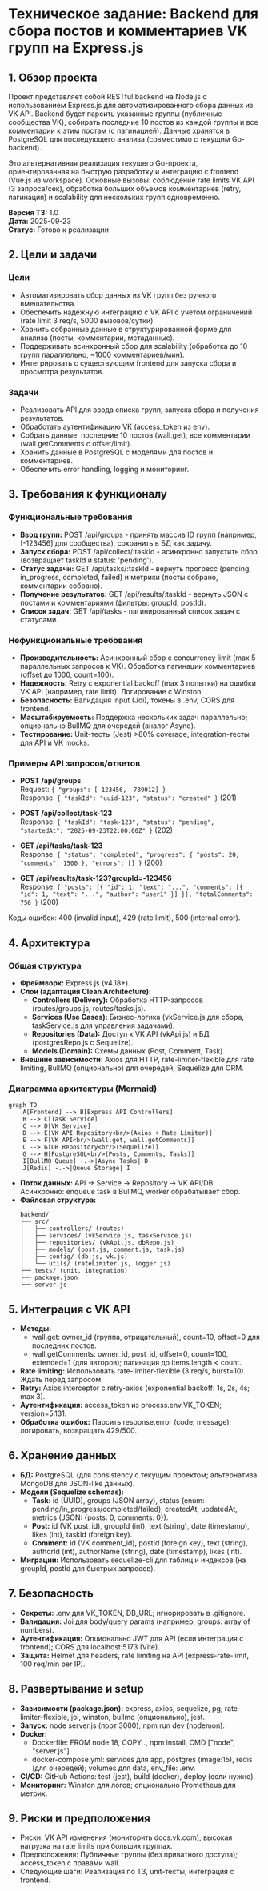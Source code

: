 # Техническое задание: Backend для сбора постов и комментариев VK групп на Express.js

## 1. Обзор проекта
Проект представляет собой RESTful backend на Node.js с использованием Express.js для автоматизированного сбора данных из VK API. Backend будет парсить указанные группы (публичные сообщества VK), собирать последние 10 постов из каждой группы и все комментарии к этим постам (с пагинацией). Данные хранятся в PostgreSQL для последующего анализа (совместимо с текущим Go-backend). 

Это альтернативная реализация текущего Go-проекта, ориентированная на быструю разработку и интеграцию с frontend (Vue.js из workspace). Основные вызовы: соблюдение rate limits VK API (3 запроса/сек), обработка больших объемов комментариев (retry, пагинация) и scalability для нескольких групп одновременно.

**Версия ТЗ:** 1.0  
**Дата:** 2025-09-23  
**Статус:** Готово к реализации  

## 2. Цели и задачи
### Цели
- Автоматизировать сбор данных из VK групп без ручного вмешательства.
- Обеспечить надежную интеграцию с VK API с учетом ограничений (rate limit 3 req/s, 5000 вызовов/сутки).
- Хранить собранные данные в структурированной форме для анализа (посты, комментарии, метаданные).
- Поддерживать асинхронный сбор для scalability (обработка до 10 групп параллельно, ~1000 комментариев/мин).
- Интегрировать с существующим frontend для запуска сбора и просмотра результатов.

### Задачи
- Реализовать API для ввода списка групп, запуска сбора и получения результатов.
- Обработать аутентификацию VK (access_token из env).
- Собрать данные: последние 10 постов (wall.get), все комментарии (wall.getComments с offset/limit).
- Хранить данные в PostgreSQL с моделями для постов и комментариев.
- Обеспечить error handling, logging и мониторинг.

## 3. Требования к функционалу
### Функциональные требования
- **Ввод групп:** POST /api/groups - принять массив ID групп (например, [-123456] для сообщества), сохранить в БД как задачу.
- **Запуск сбора:** POST /api/collect/:taskId - асинхронно запустить сбор (возвращает taskId и status: 'pending').
- **Статус задачи:** GET /api/tasks/:taskId - вернуть прогресс (pending, in_progress, completed, failed) и метрики (посты собрано, комментарии собрано).
- **Получение результатов:** GET /api/results/:taskId - вернуть JSON с постами и комментариями (фильтры: groupId, postId).
- **Список задач:** GET /api/tasks - пагинированный список задач с статусами.

### Нефункциональные требования
- **Производительность:** Асинхронный сбор с concurrency limit (max 5 параллельных запросов к VK). Обработка пагинации комментариев (offset до 1000, count=100).
- **Надежность:** Retry с exponential backoff (max 3 попытки) на ошибки VK API (например, rate limit). Логирование с Winston.
- **Безопасность:** Валидация input (Joi), токены в .env, CORS для frontend.
- **Масштабируемость:** Поддержка нескольких задач параллельно; опционально BullMQ для очередей (аналог Asynq).
- **Тестирование:** Unit-тесты (Jest) >80% coverage, integration-тесты для API и VK mocks.

### Примеры API запросов/ответов
- **POST /api/groups**  
  Request: `{ "groups": [-123456, -789012] }`  
  Response: `{ "taskId": "uuid-123", "status": "created" }` (201)

- **POST /api/collect/task-123**  
  Response: `{ "taskId": "task-123", "status": "pending", "startedAt": "2025-09-23T22:00:00Z" }` (202)

- **GET /api/tasks/task-123**  
  Response: `{ "status": "completed", "progress": { "posts": 20, "comments": 1500 }, "errors": [] }` (200)

- **GET /api/results/task-123?groupId=-123456**  
  Response: `{ "posts": [{ "id": 1, "text": "...", "comments": [{ "id": 1, "text": "...", "author": "user1" }] }], "totalComments": 750 }` (200)

Коды ошибок: 400 (invalid input), 429 (rate limit), 500 (internal error).

## 4. Архитектура
### Общая структура
- **Фреймворк:** Express.js (v4.18+).
- **Слои (адаптация Clean Architecture):**
  - **Controllers (Delivery):** Обработка HTTP-запросов (routes/groups.js, routes/tasks.js).
  - **Services (Use Cases):** Бизнес-логика (vkService.js для сбора, taskService.js для управления задачами).
  - **Repositories (Data):** Доступ к VK API (vkApi.js) и БД (postgresRepo.js с Sequelize).
  - **Models (Domain):** Схемы данных (Post, Comment, Task).
- **Внешние зависимости:** Axios для HTTP, rate-limiter-flexible для rate limiting, BullMQ (опционально) для очередей, Sequelize для ORM.

### Диаграмма архитектуры (Mermaid)
```mermaid
graph TD
    A[Frontend] --> B[Express API Controllers]
    B --> C[Task Service]
    C --> D[VK Service]
    D --> E[VK API Repository<br/>(Axios + Rate Limiter)]
    E --> F[VK API<br/>(wall.get, wall.getComments)]
    C --> G[DB Repository<br/>(Sequelize)]
    G --> H[PostgreSQL<br/>(Posts, Comments, Tasks)]
    I[BullMQ Queue] -.->|Async Tasks| D
    J[Redis] -.->|Queue Storage| I
```

- **Поток данных:** API → Service → Repository → VK API/DB. Асинхронно: enqueue task в BullMQ, worker обрабатывает сбор.
- **Файловая структура:**
  ```
  backend/
  ├── src/
  │   ├── controllers/ (routes)
  │   ├── services/ (vkService.js, taskService.js)
  │   ├── repositories/ (vkApi.js, dbRepo.js)
  │   ├── models/ (post.js, comment.js, task.js)
  │   ├── config/ (db.js, vk.js)
  │   └── utils/ (rateLimiter.js, logger.js)
  ├── tests/ (unit, integration)
  ├── package.json
  └── server.js
  ```

## 5. Интеграция с VK API
- **Методы:** 
  - wall.get: owner_id (группа, отрицательный), count=10, offset=0 для последних постов.
  - wall.getComments: owner_id, post_id, offset=0, count=100, extended=1 (для авторов); пагинация до items.length < count.
- **Rate limiting:** Использовать rate-limiter-flexible (3 req/s, burst=10). Ждать перед запросом.
- **Retry:** Axios interceptor с retry-axios (exponential backoff: 1s, 2s, 4s; max 3).
- **Аутентификация:** access_token из process.env.VK_TOKEN; version=5.131.
- **Обработка ошибок:** Парсить response.error (code, message); логировать, возвращать 429/500.

## 6. Хранение данных
- **БД:** PostgreSQL (для consistency с текущим проектом; альтернатива MongoDB для JSON-like данных).
- **Модели (Sequelize schemas):**
  - **Task:** id (UUID), groups (JSON array), status (enum: pending/in_progress/completed/failed), createdAt, updatedAt, metrics (JSON: {posts: 0, comments: 0}).
  - **Post:** id (VK post_id), groupId (int), text (string), date (timestamp), likes (int), taskId (foreign key).
  - **Comment:** id (VK comment_id), postId (foreign key), text (string), authorId (int), authorName (string), date (timestamp), likes (int).
- **Миграции:** Использовать sequelize-cli для таблиц и индексов (на groupId, postId для быстрых запросов).

## 7. Безопасность
- **Секреты:** .env для VK_TOKEN, DB_URL; игнорировать в .gitignore.
- **Валидация:** Joi для body/query params (например, groups: array of numbers).
- **Аутентификация:** Опционально JWT для API (если интеграция с frontend); CORS для localhost:5173 (Vite).
- **Защита:** Helmet для headers, rate limiting на API (express-rate-limit, 100 req/min per IP).

## 8. Развертывание и setup
- **Зависимости (package.json):** express, axios, sequelize, pg, rate-limiter-flexible, joi, winston, bullmq (опционально), jest.
- **Запуск:** node server.js (порт 3000); npm run dev (nodemon).
- **Docker:** 
  - Dockerfile: FROM node:18, COPY ., npm install, CMD ["node", "server.js"].
  - docker-compose.yml: services для app, postgres (image:15), redis (для очередей); volumes для data, env_file: .env.
- **CI/CD:** GitHub Actions: test (jest), build (docker), deploy (если нужно).
- **Мониторинг:** Winston для логов; опционально Prometheus для метрик.

## 9. Риски и предположения
- Риски: VK API изменения (мониторить docs.vk.com); высокая нагрузка на rate limits при больших группах.
- Предположения: Публичные группы (без приватного доступа); access_token с правами wall.
- Следующие шаги: Реализация по ТЗ, unit-тесты, интеграция с frontend.